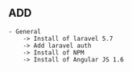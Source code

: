 ## ADD 
    - General 
        -> Install of laravel 5.7
        -> Add laravel auth 
        -> Install of NPM
        -> Install of Angular JS 1.6